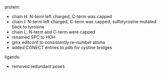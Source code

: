 
protein:
 - chain H: N-term left charged, C-term was capped
 - chain I: N-term left charged, C-term was capped, sulfotyrosine mutated back to tyrosine
 - chain L: N-term and C-term were capped
 - renamed SPC to HOH
 - gmx editconf to consistently re-number atoms
 - added CONECT entries to pdb for cystine bridges

ligands:
 - removed redundant poses

